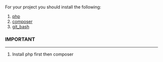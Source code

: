 For your project you should install the following:
1. [php](https://github.com/GrinWay/docs/blob/main/docs/php%20installation.md)
1. [composer](https://getcomposer.org/download/)
1. [git_bash](https://git-scm.com/downloads)


### IMPORTANT
---

1. Install php first then composer